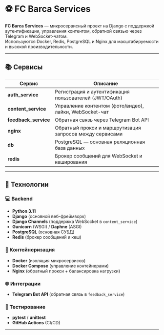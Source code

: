 # ⚽ FC Barca Services

**FC Barca Services** — микросервисный проект на Django с поддержкой аутентификации, управления контентом, обратной связью через Telegram и WebSocket-чатом.  
Используются Docker, Redis, PostgreSQL и Nginx для масштабируемости и высокой производительности.

---

## 📚 Сервисы

| Сервис               | Описание                                                                 |
|----------------------|--------------------------------------------------------------------------|
| **auth_service**     | Регистрация и аутентификация пользователей (JWT/OAuth)                   |
| **content_service**  | Управление контентом (фото/видео), лайки, WebSocket-чат                  |
| **feedback_service** | Обратная связь через Telegram Bot API                                    |
| **nginx**           | Обратный прокси и маршрутизация запросов между сервисами                |
| **db**              | PostgreSQL — основная реляционная база данных                            |
| **redis**           | Брокер сообщений для WebSocket и кеширования                            |

---

## 🧰 Технологии

### 💻 Backend
- **Python 3.11**
- **Django** (основной веб-фреймворк)
- **Django Channels** (поддержка WebSocket в `content_service`)
- **Gunicorn** (WSGI) / **Daphne** (ASGI)
- **PostgreSQL** (основная СУБД)
- **Redis** (брокер сообщений и кеш)

### 🐳 Контейнеризация
- **Docker** (изоляция микросервисов)
- **Docker Compose** (управление контейнерами)
- **Nginx** (обратный прокси + балансировка нагрузки)

### 🌐 Интеграции
- **Telegram Bot API** (обратная связь в `feedback_service`)

### 🧪 Тестирование
- **pytest** / **unittest**
- **GitHub Actions** (CI/CD)

---
